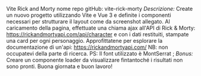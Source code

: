 Vite Rick and Morty
nome repo gitHub: vite-rick-morty
_Descrizione:_
Create un nuovo progetto utilizzando Vite e Vue 3 e definite i componenti necessari per strutturare il layout come da screenshot allegato.
Al caricamento della pagina, effettuate una chiama ajax all'API di Rick & Morty:
https://rickandmortyapi.com/api/character
e con i dati restituiti, stampate una card per ogni personaggio.
Approfittatene per esplorare la documentazione di un'api:
https://rickandmortyapi.com/
NB: non occupatevi della parte di ricerca.
PS: Il font utilizzato è MontSerrat ;
_Bonus:_
Creare un componente loader da visualizzare fintantoché i risultati non sono pronti.
Buona giornata e buon lavoro!
